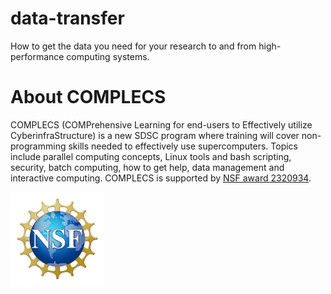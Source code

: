 # data-transfer
How to get the data you need for your research to and from high-performance computing systems.

# About COMPLECS

COMPLECS (COMPrehensive Learning for end-users to Effectively utilize
CyberinfraStructure) is a new SDSC program where training will cover
non-programming skills needed to effectively use supercomputers. 
Topics include parallel computing concepts, Linux tools and bash scripting, 
security, batch computing, how to get help, data management and interactive 
computing. COMPLECS is supported by 
[NSF award 2320934](https://www.nsf.gov/awardsearch/showAward?AWD_ID=2320934).

<img src="./images/NSF_Official_logo_Med_Res_600ppi.png" alt="drawing" width="150"/>
